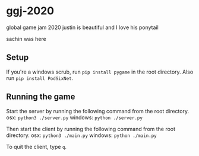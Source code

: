 # ggj-2020
global game jam 2020
justin is beautiful and I love his ponytail

sachin was here

## Setup

If you're a windows scrub, run `pip install pygame` in the root directory.
Also run `pip install PodSixNet`.

## Running the game

Start the server by running the following command from the root directory.
osx: `python3 ./server.py`
windows: `python ./server.py`


Then start the client by running the following command from the root directory.
osx: `python3 ./main.py`
windows: `python ./main.py`

To quit the client, type `q`.